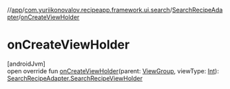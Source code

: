 //[app](../../../index.md)/[com.yuriikonovalov.recipeapp.framework.ui.search](../index.md)/[SearchRecipeAdapter](index.md)/[onCreateViewHolder](on-create-view-holder.md)

# onCreateViewHolder

[androidJvm]\
open override fun [onCreateViewHolder](on-create-view-holder.md)(parent: [ViewGroup](https://developer.android.com/reference/kotlin/android/view/ViewGroup.html), viewType: [Int](https://kotlinlang.org/api/latest/jvm/stdlib/kotlin/-int/index.html)): [SearchRecipeAdapter.SearchRecipeViewHolder](-search-recipe-view-holder/index.md)
